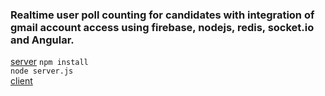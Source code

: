 ### Realtime user poll counting for candidates with integration of gmail account access using firebase, nodejs, redis, socket.io and Angular.

[server](https://github.com/MaNaHyper/angularVote/tree/master/server)
`npm install`  
`node server.js`  
[client](https://github.com/MaNaHyper/angularVote)
